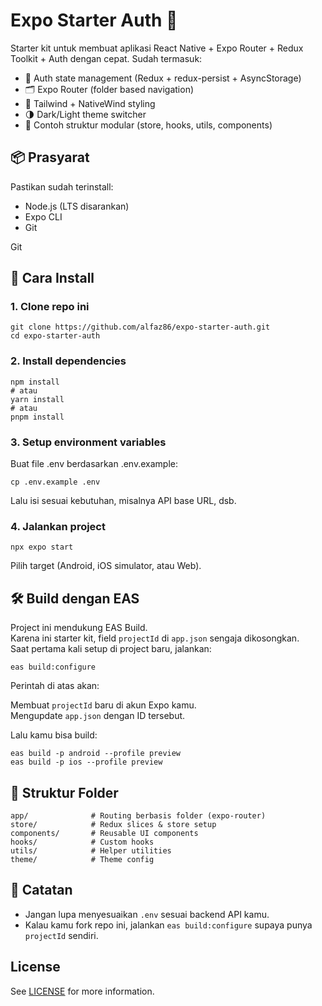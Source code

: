 # Expo Starter Auth 🚀

Starter kit untuk membuat aplikasi React Native + Expo Router + Redux Toolkit + Auth dengan cepat.
Sudah termasuk:

- 🔐 Auth state management (Redux + redux-persist + AsyncStorage)
- 🗂️ Expo Router (folder based navigation)
- 🎨 Tailwind + NativeWind styling
- 🌗 Dark/Light theme switcher
- 🧪 Contoh struktur modular (store, hooks, utils, components)

## 📦 Prasyarat

Pastikan sudah terinstall:

- Node.js (LTS disarankan)
- Expo CLI
- Git

Git

## 🚀 Cara Install

### 1. Clone repo ini

```shell
git clone https://github.com/alfaz86/expo-starter-auth.git
cd expo-starter-auth
```

### 2. Install dependencies

```shell
npm install
# atau
yarn install
# atau
pnpm install
```

### 3. Setup environment variables

Buat file .env berdasarkan .env.example:

```shell
cp .env.example .env
```

Lalu isi sesuai kebutuhan, misalnya API base URL, dsb.

### 4. Jalankan project

```shell
npx expo start
```

Pilih target (Android, iOS simulator, atau Web).

## 🛠️ Build dengan EAS

Project ini mendukung EAS Build.
<br>
Karena ini starter kit, field `projectId` di `app.json` sengaja dikosongkan.
<br>
Saat pertama kali setup di project baru, jalankan:

```shell
eas build:configure
```

Perintah di atas akan:

Membuat `projectId` baru di akun Expo kamu.
<br>
Mengupdate `app.json` dengan ID tersebut.

Lalu kamu bisa build:

```shell
eas build -p android --profile preview
eas build -p ios --profile preview
```

## 📂 Struktur Folder
```
app/              # Routing berbasis folder (expo-router)
store/            # Redux slices & store setup
components/       # Reusable UI components
hooks/            # Custom hooks
utils/            # Helper utilities
theme/            # Theme config
```

## 🔑 Catatan

- Jangan lupa menyesuaikan `.env` sesuai backend API kamu.
- Kalau kamu fork repo ini, jalankan `eas build:configure` supaya punya `projectId` sendiri.

## License
See [LICENSE](https://github.com/alfaz86/expo-starter-auth/blob/main/LICENSE) for more information.
